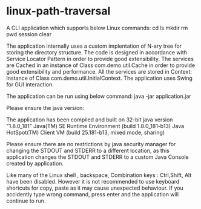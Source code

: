 # linux-path-traversal

A CLI application which supports below Linux commands:
cd
ls
mkdir
rm
pwd
session clear


The application internally uses a custom implentation of N-ary tree for storing the directory structure.
The code is designed in accordance with Service Locator Pattern in order to provide good extensibility.
The services are Cached in an instance of Class com.demo.util.Cache in order to provide good extensibility and performance.
All the services are stored in Context: Instance of Class com.demo.util.InitialContext.
The application uses Swing for GUI interaction. 

The application can be run using below command:
java -jar application.jar

Please ensure the java version: 

The application has been compiled and built on 32-bit
java version "1.8.0_181"
Java(TM) SE Runtime Environment (build 1.8.0_181-b13)
Java HotSpot(TM) Client VM (build 25.181-b13, mixed mode, sharing)

Please ensure there are no restrictions by java security manager for changing the STDOUT and STDERR to a different location, as this application
changes the STDOUT and STDERR to a custom Java Console created by application.

Like many of the Linux shell , backspace, Combination keys : Ctrl,Shift, Alt have been disabled. However it is not recommended to use
keyboard shortcuts for copy, paste as it may cause unexpected behaviour. If you accidently type wrong command, press enter and the application
will continue to run.






